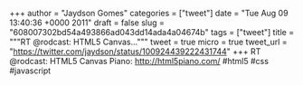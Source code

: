 
+++
author = "Jaydson Gomes"
categories = ["tweet"]
date = "Tue Aug 09 13:40:36 +0000 2011"
draft = false
slug = "608007302bd54a493866ad043dd14ada4a04674b"
tags = ["tweet"]
title = """RT @rodcast: HTML5 Canvas..."""
tweet = true
micro = true
tweet_url = "https://twitter.com/jaydson/status/100924439222431744"
+++
RT @rodcast: HTML5 Canvas Piano: http://html5piano.com/  #html5 #css #javascript
